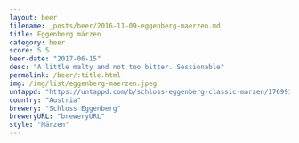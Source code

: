```yaml
---
layout: beer
filename: _posts/beer/2016-11-09-eggenberg-maerzen.md
title: Eggenberg märzen
category: beer
score: 5.5
beer-date: "2017-06-15"
desc: "A little malty and not too bitter. Sessionable"
permalink: /beer/:title.html
img: /img/list/eggenberg-maerzen.jpeg
untappd: "https://untappd.com/b/schloss-eggenberg-classic-marzen/176991"
country: "Austria"
brewery: "Schloss Eggenberg"
breweryURL: "breweryURL"
style: "Märzen"
---
```

